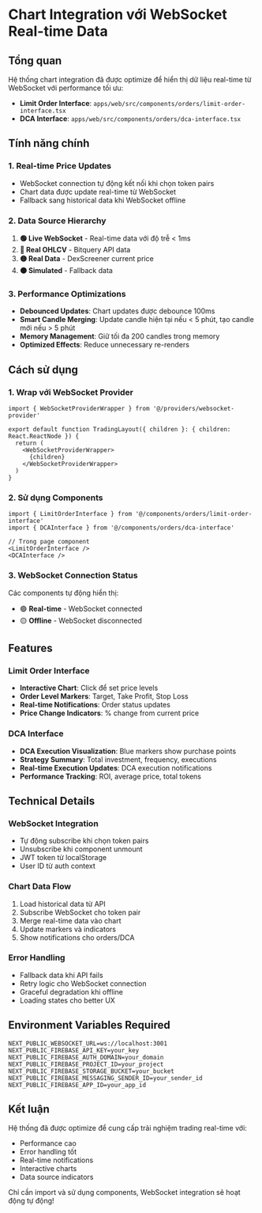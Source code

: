 # Chart Integration với WebSocket Real-time Data

## Tổng quan

Hệ thống chart integration đã được optimize để hiển thị dữ liệu real-time từ WebSocket với performance tối ưu:

- **Limit Order Interface**: `apps/web/src/components/orders/limit-order-interface.tsx`
- **DCA Interface**: `apps/web/src/components/orders/dca-interface.tsx`

## Tính năng chính

### 1. Real-time Price Updates
- WebSocket connection tự động kết nối khi chọn token pairs
- Chart data được update real-time từ WebSocket
- Fallback sang historical data khi WebSocket offline

### 2. Data Source Hierarchy
1. **🟢 Live WebSocket** - Real-time data với độ trễ < 1ms
2. **🔵 Real OHLCV** - Bitquery API data
3. **🟡 Real Data** - DexScreener current price
4. **🟠 Simulated** - Fallback data

### 3. Performance Optimizations
- **Debounced Updates**: Chart updates được debounce 100ms
- **Smart Candle Merging**: Update candle hiện tại nếu < 5 phút, tạo candle mới nếu > 5 phút
- **Memory Management**: Giữ tối đa 200 candles trong memory
- **Optimized Effects**: Reduce unnecessary re-renders

## Cách sử dụng

### 1. Wrap với WebSocket Provider

```tsx
import { WebSocketProviderWrapper } from '@/providers/websocket-provider'

export default function TradingLayout({ children }: { children: React.ReactNode }) {
  return (
    <WebSocketProviderWrapper>
      {children}
    </WebSocketProviderWrapper>
  )
}
```

### 2. Sử dụng Components

```tsx
import { LimitOrderInterface } from '@/components/orders/limit-order-interface'
import { DCAInterface } from '@/components/orders/dca-interface'

// Trong page component
<LimitOrderInterface />
<DCAInterface />
```

### 3. WebSocket Connection Status

Các components tự động hiển thị:
- 🟢 **Real-time** - WebSocket connected
- 🟡 **Offline** - WebSocket disconnected

## Features

### Limit Order Interface
- **Interactive Chart**: Click để set price levels
- **Order Level Markers**: Target, Take Profit, Stop Loss
- **Real-time Notifications**: Order status updates
- **Price Change Indicators**: % change from current price

### DCA Interface  
- **DCA Execution Visualization**: Blue markers show purchase points
- **Strategy Summary**: Total investment, frequency, executions
- **Real-time Execution Updates**: DCA execution notifications
- **Performance Tracking**: ROI, average price, total tokens

## Technical Details

### WebSocket Integration
- Tự động subscribe khi chọn token pairs
- Unsubscribe khi component unmount
- JWT token từ localStorage
- User ID từ auth context

### Chart Data Flow
1. Load historical data từ API
2. Subscribe WebSocket cho token pair
3. Merge real-time data vào chart
4. Update markers và indicators
5. Show notifications cho orders/DCA

### Error Handling
- Fallback data khi API fails
- Retry logic cho WebSocket connection
- Graceful degradation khi offline
- Loading states cho better UX

## Environment Variables Required

```env
NEXT_PUBLIC_WEBSOCKET_URL=ws://localhost:3001
NEXT_PUBLIC_FIREBASE_API_KEY=your_key
NEXT_PUBLIC_FIREBASE_AUTH_DOMAIN=your_domain
NEXT_PUBLIC_FIREBASE_PROJECT_ID=your_project
NEXT_PUBLIC_FIREBASE_STORAGE_BUCKET=your_bucket
NEXT_PUBLIC_FIREBASE_MESSAGING_SENDER_ID=your_sender_id
NEXT_PUBLIC_FIREBASE_APP_ID=your_app_id
```

## Kết luận

Hệ thống đã được optimize để cung cấp trải nghiệm trading real-time với:
- Performance cao
- Error handling tốt
- Real-time notifications
- Interactive charts
- Data source indicators

Chỉ cần import và sử dụng components, WebSocket integration sẽ hoạt động tự động! 